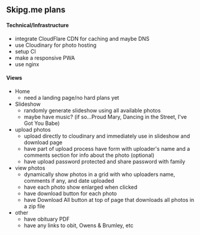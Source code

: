 ## Skipg.me plans

#### Technical/Infrastructure
- integrate CloudFlare CDN for caching and maybe DNS
- use Cloudinary for photo hosting
- setup CI
- make a responsive PWA
- use nginx

#### Views
- Home
  - need a landing page/no hard plans yet
- Slideshow
  - randomly generate slideshow using all available photos
  - maybe have music? (if so...Proud Mary, Dancing in the Street, I've Got You Babe)
- upload photos
  - upload directly to cloudinary and immediately use in slideshow and download page
  - have part of upload process have form with uploader's name and a comments section for info about the photo (optional)
  - have upload password protected and share password with family
- view photos
  - dynamically show photos in a grid with who uploaders name, comments if any, and date uploaded
  - have each photo show enlarged when clicked
  - have download button for each photo
  - have Download All button at top of page that downloads all photos in a zip file
- other
  - have obituary PDF
  - have any links to obit, Owens & Brumley, etc